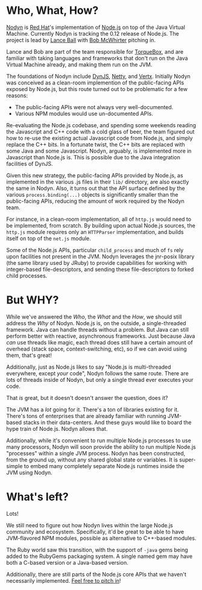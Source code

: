 
# Who, What, How?

[Nodyn][nodyn] is [Red Hat][redhat]'s implementation of [Node.js][nodejs] on top of the Java Virtual Machine.
Currently Nodyn is tracking the 0.12 release of Node.js. The project is lead by
[Lance Ball][lance] with [Bob McWhirter][bob] pitching in.

Lance and Bob are part of the team responsible for [TorqueBox][torquebox], and are familiar
with taking languages and frameworks that don't run on the Java Virtual Machine
already, and making them run on the JVM.

<!-- more -->

The foundations of Nodyn include [DynJS][dynjs], [Netty][netty], and [Vertx][vertx].  Initially Nodyn was
conceived as a clean-room implemention of the public-facing APIs exposed by
Node.js, but this route turned out to be problematic for a few reasons:

  * The public-facing APIs were not always very well-documented.
  * Various NPM modules would use un-documented APIs.

Re-evaluating the Node.js codebase, and spending some weekends reading the
Javascript and C++ code with a cold glass of beer, the team figured out how
to re-use the existing actual Javascript code from Node.js, and simply replace
the C++ bits.  In a fortunate twist, the C++ bits are replaced with some Java
and some Javascript.  Nodyn, arguably, is implemented more in Javascript than
Node.js is.  This is possible due to the Java integration facilities of DynJS.

Given this new strategy, the public-facing APIs provided by Node.js, as
implemented in the various .js files in their `lib/` directory, are also
exactly the same in Nodyn.  Also, it turns out that the API surface defined 
by the various `process.binding(...)` objects is significantly smaller than
the public-facing APIs, reducing the amount of work required by the Nodyn team.

For instance, in a clean-room implementation, all of `http.js` would need to be
implemented, from scratch.  By building upon actual Node.js sources, the
`http.js` module requires only an `HTTPParser` implementation, and builds itself
on top of the `net.js` module.

Some of the Node.js APIs, particular `child_process` and much of `fs` rely upon
facilities not present in the JVM. Nodyn leverages the jnr-posix library (the
same library used by JRuby) to provide capabilities for working with integer-based
file-descriptors, and sending these file-descriptors to forked child processes.

# But WHY?

While we've answered the *Who*, the *What* and the *How*, we should still address
the *Why* of Nodyn.  Node.js is, on the outside, a single-threaded framework. Java
can handle threads without a problem.  But Java can still perform better with reactive,
asynchronous frameworks.  Just because Java *can* use threads like magic, each thread 
does still have a certain amount of overhead (stack space, context-switching, etc),
so if we can avoid using them, that's great!  

Additionally, just as Node.js likes to say "Node.js is multi-threaded everywhere,
except *your* code", Nodyn follows the same route. There are lots of threads inside
of Nodyn, but only a single thread ever executes your code.

That *is* great, but it doesn't doesn't answer the question, does it?

The JVM has a *lot* going for it. There's a ton of libraries existing for it. There's
tons of enterprises that are already familiar with running JVM-based stacks in their
data-centers.  And these guys would like to board the hype train of Node.js.  Nodyn allows
that.

Additionally, while it's convenient to run multiple Node.js processes to use many processors,
Nodyn will soon provide the ability to run multiple Node.js "processes" within a single
JVM process.  Nodyn has been constructed, from the ground up, without any shared global 
state or variables. It is super-simple to embed many completely separate Node.js runtimes
inside the JVM using Nodyn.

# What's left?

Lots!

We still need to figure out how Nodyn lives within the large Node.js community and
ecosystem. Specifically, it'd be great to be able to have JVM-flavored NPM modules,
possible as alternative to C++-based modules.

The Ruby world saw this transition, with the support of `-java` gems being added
to the RubyGems packaging system.  A single named gem may have both a C-based version
or a Java-based version.

Additionally, there are still parts of the Node.js core APIs that we haven't necessarily
implemented.  [Feel free to pitch in][github]!


[nodyn]: http://nodyn.io/
[redhat]: http://redhat.com/
[dynjs]: http://dynjs.org/
[netty]: http://netty.io/
[vertx]: http://vertx.io/
[nodejs]: http://nodejs.org/
[torquebox]: http://torquebox.org/
[lance]: http://twitter.com/lanceball
[bob]: http://twitter.com/bobmcwhirter
[github]: http://github.com/nodyn/nodyn

